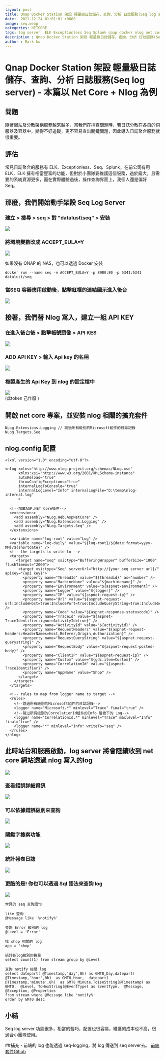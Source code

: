 ```yaml
---
layout: post
title: Qnap Docker Station 架設 輕量級日誌儲存、查詢、分析 日誌服務(Seq log server) - 本篇以 Net Core + Nlog 為例
date:  2021-12-24 01:01:01 +0800
image: seq.webp
categories: NETCORE
tags: log server  ELK Exceptionless Seq Splunk qnap docker nlog net core
description : Qnap Docker Station 架設 輕量級日誌儲存、查詢、分析 日誌服務(Seq log server) - 本篇以 Net Core + Nlog 為例
author : Mark ku
---
```

# Qnap Docker Station 架設 輕量級日誌儲存、查詢、分析 日誌服務(Seq log server) - 本篇以 Net Core + Nlog 為例

## 問題
隨著網站及分散架構服務越來越多，當我們在排查問題時，若日誌分散在各自的伺服器及容器中，變得不好追蹤，更不容易查出關鍵問題，因此導入日誌聚合服務就很重要。

## 評估
常見日誌聚合的服務有 ELK、Exceptionless、Seq、Splunk，在前公司有用 ELK，ELK 擁有相當豐富的功能，但對於小團隊要維護這個服務，過於龐大，且需要的系統資源更多，而在實際體驗過後，操作查詢界面上，我個人還是偏好 Seq。

## 那麼，我們開始動手架設 Seq Log Server

### 建立 > 搜尋 > seq > 對 "datalust\seq" > 安裝
![](https://i.imgur.com/vOKFKGb.png)

### 將環境變數改成 ACCEPT_EULA=Y
![](https://i.imgur.com/4GMQUf2.png)

如果沒有 QNAP 的 NAS，也可以透過 Docker 安裝
```
docker run --name seq -e ACCEPT_EULA=Y -p 8900:80 -p 5341:5341 datalust/seq
```

### 當SEQ 容器應用啟動後，點擊紅框的連結圖示進入後台
![](https://i.imgur.com/FXjmVRc.png)

## 接著，我們替 Nlog 寫入，建立一組 API KEY
### 在進入後台後 > 點擊帳號頭像 > API KES   
![](https://i.imgur.com/jcHdzJT.png)

### ADD API KEY > 輸入 Api key 的名稱
![](https://i.imgur.com/iljGFAT.png)

### 複製產生的 Api Key 到 nlog 的設定檔中
![](https://i.imgur.com/HLthY8U.png)  
(此token 己作廢 )

## 開啟 net core 專案，並安裝 nlog 相關的擴充套件
```
NLog.Extensions.Logging // 跳過所有級別的Microsoft組件的日誌記錄
NLog.Targets.Seq
```

## nlog.config 配置
```
<?xml version="1.0" encoding="utf-8"?>

<nlog xmlns="http://www.nlog-project.org/schemas/NLog.xsd"
      xmlns:xsi="http://www.w3.org/2001/XMLSchema-instance"
      autoReload="true"
      throwConfigExceptions="true"
      internalLogToConsole="true"
      internalLogLevel="Info" internalLogFile="D:\temp\nlog-internal.log"
	  >

  <!--加載ASP.NET Core插件-->
  <extensions>
    <add assembly="NLog.Web.AspNetCore" />
    <add assembly="NLog.Extensions.Logging" />
    <add assembly="NLog.Targets.Seq" />
  </extensions>

  <variable name="log-root" value="Log" />
  <variable name="log-daily" value="${log-root}/${date:format=yyyy-MM}/${shortdate}" />
  <!-- the targets to write to -->
  <targets>
     <target name="seq" xsi:type="BufferingWrapper" bufferSize="1000" flushTimeout="2000">
      <target xsi:type="Seq" serverUrl="http://{your seq server url}/" apiKey="{api key}">
        <property name="ThreadId" value="${threadid}" as="number" /> 
        <property name="MachineName" value="${machinename}" />
        <property name="Environment" value="${aspnet-environment}" />
        <property name="Logger" value="${logger}" />
        <property name="IP" value="${aspnet-request-ip}" />
        <property name="Url" value="${aspnet-request-url:IncludeHost=true:IncludePort=true:IncludeQueryString=true:IncludeScheme=true}" />
        <property name="Code" value="${aspnet-response-statuscode}" />
        <property name="TraceId" value="${aspnet-TraceIdentifier:ignoreActivityId=true}" />
        <property name="ActivityId" value="${activityid}" />
        <property name="RequestHeaders" value="${aspnet-request-headers:HeaderNames=Host,Referer,Origin,Authorization}" />
        <property name="RequestQueryString" value="${aspnet-request-querystring}" />
        <property name="RequestBody" value="${aspnet-request-posted-body}" />
        <property name="ClientIP" value="${aspnet-request-ip}" />
		<property name="Custom" value="${gdc:item=Custom}" />        
        <property name="CorrelationId" value="${aspnet-TraceIdentifier}" />
        <property name="AppName" value="Shop" />
      </target>
    </target>
  </targets>

  <!-- rules to map from logger name to target -->
  <rules>
    <!--跳過所有級別的Microsoft組件的日誌記錄-->
    <logger name="Microsoft.*" minlevel="Trace" final="true" />
	<!--跳过所有级别的CorrelationId组件的Info 層級下的 Log-->
    <logger name="CorrelationId.*" minlevel="Trace" maxlevel="Info" final="true" />
    <logger name="*" minlevel="Info" writeTo="seq" />
  </rules>
</nlog>
```

## 此時站台和服務啟動，log server 將會陸續收到 net core 網站透過 nlog 寫入的log

![](https://i.imgur.com/veeXaaX.png)

### 查看錯誤詳細資訊
![](https://i.imgur.com/6g5ZVQd.png)

### 可以依據錯誤級別來查詢

![](https://i.imgur.com/gPPpqsk.png)

### 關鍵字搜索功能
![](https://i.imgur.com/wnB6q8d.png)

### 統計報表日誌
![](https://i.imgur.com/xBzg0p6.png)

### 更酷的是! 你也可以透過 Sql 語法來查詢 log
![](https://i.imgur.com/anX4XtQ.png)

```
常見的 seq 查詢語句

like 查询
@Message like '%notify%'

查詢 Error 級別的 log
@Level = 'Error'

找 shop 相關的 log
app = 'shop'

統計各log級別的數量
select count(1) from stream group by @Level

查詢 notify 相關 log
select datepart( @Timestamp,'day',8h) as GMT8_Day,datepart( @Timestamp,'hour',8h)  as GMT8_Hour,  datepart( @Timestamp,'minute',8h)  as GMT8_Minute,ToIsoString(@Timestamp) as GMT0,  @Level, ToHexString(@EventType) as EventType,  @Message, @Exception, @Properties
from stream where @Message like 'notify%' 
order by GMT0 desc 

```

## 小結
Seq log server 功能很多，相當的輕巧，配置也很容易，維護的成本也不高，很適合小團隊使用。

##補充 - 前端的 log 也能透過 seq-logging，將 log 傳送到 seq server去。
[前端套件Gihub](https://github.com/datalust/seq-logging)